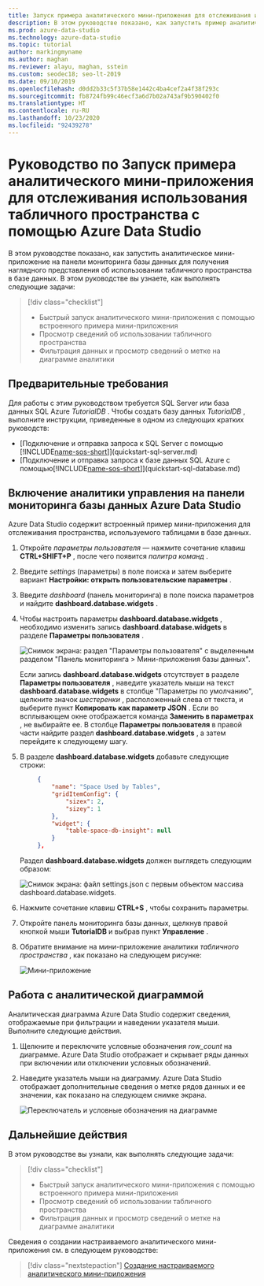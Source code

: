 ```yaml
---
title: Запуск примера аналитического мини-приложения для отслеживания использования табличного пространства
description: В этом руководстве показано, как запустить пример аналитического мини-приложения для отслеживания использования табличного пространства на панели мониторинга базы данных Azure Data Studio.
ms.prod: azure-data-studio
ms.technology: azure-data-studio
ms.topic: tutorial
author: markingmyname
ms.author: maghan
ms.reviewer: alayu, maghan, sstein
ms.custom: seodec18; seo-lt-2019
ms.date: 09/10/2019
ms.openlocfilehash: d0dd2b33c5f37b58e1442c4ba4cef2a4f38f293c
ms.sourcegitcommit: fb8724fb99c46ecf3a6d7b02a743af9b590402f0
ms.translationtype: HT
ms.contentlocale: ru-RU
ms.lasthandoff: 10/23/2020
ms.locfileid: "92439278"
---
```

# <a name="tutorial-enable-the-table-space-usage-sample-insight-widget-using-azure-data-studio"></a>Руководство по Запуск примера аналитического мини-приложения для отслеживания использования табличного пространства с помощью Azure Data Studio

В этом руководстве показано, как запустить аналитическое мини-приложение на панели мониторинга базы данных для получения наглядного представления об использовании табличного пространства в базе данных. В этом руководстве вы узнаете, как выполнять следующие задачи:

> [!div class="checklist"]
> * Быстрый запуск аналитического мини-приложения с помощью встроенного примера мини-приложения
> * Просмотр сведений об использовании табличного пространства
> * Фильтрация данных и просмотр сведений о метке на диаграмме аналитики

## <a name="prerequisites"></a>Предварительные требования

Для работы с этим руководством требуется SQL Server или база данных SQL Azure *TutorialDB* . Чтобы создать базу данных *TutorialDB* , выполните инструкции, приведенные в одном из следующих кратких руководств:

* [Подключение и отправка запроса к SQL Server с помощью [!INCLUDE[name-sos-short](../includes/name-sos-short.md)]](quickstart-sql-server.md)
* [Подключение и отправка запроса к базе данных SQL Azure с помощью[!INCLUDE[name-sos-short](../includes/name-sos-short.md)]](quickstart-sql-database.md)

## <a name="turn-on-a-management-insight-on-azure-data-studios-database-dashboard"></a>Включение аналитики управления на панели мониторинга базы данных Azure Data Studio

Azure Data Studio содержит встроенный пример мини-приложения для отслеживания пространства, используемого таблицами в базе данных.

1. Откройте *параметры пользователя* — нажмите сочетание клавиш **CTRL+SHIFT+P** , после чего появится *палитра команд* .

2. Введите *settings* (параметры) в поле поиска и затем выберите вариант **Настройки: открыть пользовательские параметры** .

3. Введите *dashboard* (панель мониторинга) в поле поиска параметров и найдите **dashboard.database.widgets** .

4. Чтобы настроить параметры **dashboard.database.widgets** , необходимо изменить запись **dashboard.database.widgets** в разделе **Параметры пользователя** .

   ![Снимок экрана: раздел "Параметры пользователя" с выделенным разделом "Панель мониторинга > Мини-приложения базы данных".](media/tutorial-table-space-sql-server/search-settings.png)

   Если запись **dashboard.database.widgets** отсутствует в разделе **Параметры пользователя** , наведите указатель мыши на текст **dashboard.database.widgets** в столбце "Параметры по умолчанию", щелкните значок *шестеренки* , расположенный слева от текста, и выберите пункт **Копировать как параметр JSON** . Если во всплывающем окне отображается команда **Заменить в параметрах** , не выбирайте ее. В столбце **Параметры пользователя** в правой части найдите раздел **dashboard.database.widgets** , а затем перейдите к следующему шагу.

5. В разделе **dashboard.database.widgets** добавьте следующие строки:

   ```json
        {
            "name": "Space Used by Tables",
            "gridItemConfig": {
                "sizex": 2,
                "sizey": 1
            },
            "widget": {
                "table-space-db-insight": null
            }
        },
    ```

   Раздел **dashboard.database.widgets** должен выглядеть следующим образом:

    ![Снимок экрана: файл settings.json с первым объектом массива dashboard.database.widgets.](./media/tutorial-table-space-sql-server/insight-table-space.png)

6. Нажмите сочетание клавиш **CTRL+S** , чтобы сохранить параметры.

7. Откройте панель мониторинга базы данных, щелкнув правой кнопкой мыши **TutorialDB** и выбрав пункт **Управление** .

8. Обратите внимание на мини-приложение аналитики *табличного пространства* , как показано на следующем рисунке:

   ![Мини-приложение](./media/tutorial-table-space-sql-server/insight-table-space-result.png)

## <a name="working-with-the-insight-chart"></a>Работа с аналитической диаграммой

Аналитическая диаграмма Azure Data Studio содержит сведения, отображаемые при фильтрации и наведении указателя мыши. Выполните следующие действия.

1. Щелкните и переключите условные обозначения *row_count* на диаграмме. Azure Data Studio отображает и скрывает ряды данных при включении или отключении условных обозначений.

2. Наведите указатель мыши на диаграмму. Azure Data Studio отображает дополнительные сведения о метке рядов данных и ее значении, как показано на следующем снимке экрана.

   ![Переключатель и условные обозначения на диаграмме](./media/tutorial-table-space-sql-server/insight-table-space-toggle.png)

## <a name="next-steps"></a>Дальнейшие действия

В этом руководстве вы узнали, как выполнять следующие задачи:
> [!div class="checklist"]
> * Быстрый запуск аналитического мини-приложения с помощью встроенного примера мини-приложения
> * Просмотр сведений об использовании табличного пространства
> * Фильтрация данных и просмотр сведений о метке на диаграмме аналитики

Сведения о создании настраиваемого аналитического мини-приложения см. в следующем руководстве:

> [!div class="nextstepaction"]
> [Создание настраиваемого аналитического мини-приложения](tutorial-build-custom-insight-sql-server.md)
